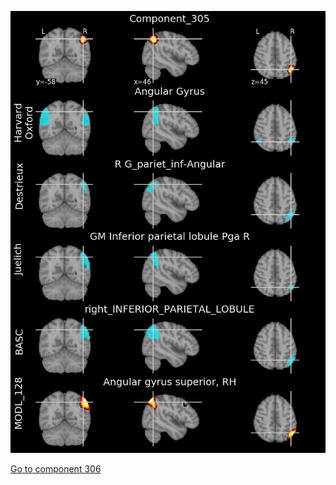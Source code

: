 


![305](preliminary/305.jpg "Component 305")

[Go to component 306](https://parietal-inria.github.io/MODL_atlas/512/306 "Component 306")